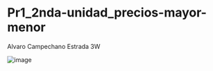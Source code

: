 # Pr1_2nda-unidad_precios-mayor-menor
Alvaro Campechano Estrada 3W

![image](https://github.com/user-attachments/assets/80210f7d-1229-4215-b4f0-30f04a6b650e)
